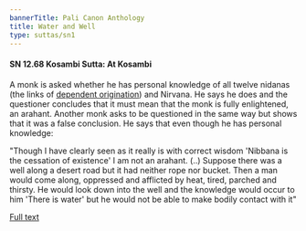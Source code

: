 ```yaml
---
bannerTitle: Pali Canon Anthology
title: Water and Well
type: suttas/sn1
---
```


#### SN 12.68 Kosambi Sutta: At Kosambi

A monk is asked whether he has personal knowledge of all twelve nidanas (the
links of [dependent origination](/suttas/sn/165-ps/)) and Nirvana. He
says he does and the questioner concludes that it must mean that the monk is
fully enlightened, an arahant. Another monk asks to be questioned in the same
way but shows that it was a false conclusion. He says that even though he has
personal knowledge: 


"Though I have clearly seen as it really is with correct wisdom 'Nibbana is the cessation of existence' I am not an arahant. (..) Suppose there was a well along a desert road but it had neither rope nor bucket. Then a man would come along, oppressed and afflicted by heat, tired, parched and thirsty. He would look down into the well and the knowledge would occur to him 'There is water' but he would not be able to make bodily contact with it"

[Full text](https://www.dhammatalks.org/suttas/SN/SN12_68.html)
